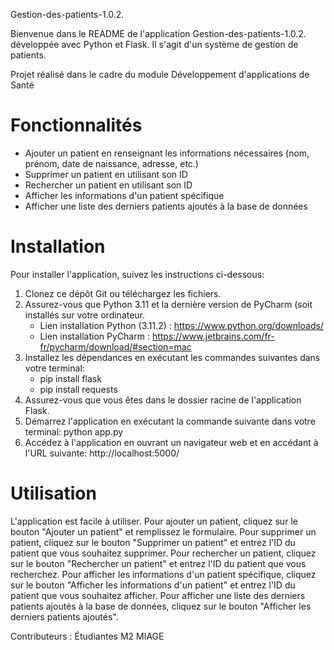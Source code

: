 Gestion-des-patients-1.0.2.

Bienvenue dans le README de l'application Gestion-des-patients-1.0.2. développée avec Python et Flask. Il s'agit d'un système de gestion de patients.

Projet réalisé dans le cadre du module Développement d'applications de Santé

# Fonctionnalités
   - Ajouter un patient en renseignant les informations nécessaires (nom, prénom, date de naissance, adresse, etc.)
   - Supprimer un patient en utilisant son ID
   - Rechercher un patient en utilisant son ID
   - Afficher les informations d'un patient spécifique
   - Afficher une liste des derniers patients ajoutés à la base de données

# Installation
Pour installer l'application, suivez les instructions ci-dessous:
  1. Clonez ce dépôt Git ou téléchargez les fichiers.
  2. Assurez-vous que Python 3.11 et la dernière version de PyCharm (soit installés sur votre ordinateur.
      - Lien installation Python (3.11.2) : https://www.python.org/downloads/
      - Lien installation PyCharm : https://www.jetbrains.com/fr-fr/pycharm/download/#section=mac
  3. Installez les dépendances en exécutant les commandes suivantes dans votre terminal:
      - pip install flask
      - pip install requests
  4. Assurez-vous que vous êtes dans le dossier racine de l'application Flask.
  5. Démarrez l'application en exécutant la commande suivante dans votre terminal:
      python app.py
  6. Accédez à l'application en ouvrant un navigateur web et en accédant à l'URL suivante:
      http://localhost:5000/
      
# Utilisation
L'application est facile à utiliser. Pour ajouter un patient, cliquez sur le bouton "Ajouter un patient" et remplissez le formulaire. Pour supprimer un patient, cliquez sur le bouton "Supprimer un patient" et entrez l'ID du patient que vous souhaitez supprimer. Pour rechercher un patient, cliquez sur le bouton "Rechercher un patient" et entrez l'ID du patient que vous recherchez. Pour afficher les informations d'un patient spécifique, cliquez sur le bouton "Afficher les informations d'un patient" et entrez l'ID du patient que vous souhaitez afficher. Pour afficher une liste des derniers patients ajoutés à la base de données, cliquez sur le bouton "Afficher les derniers patients ajoutés".

Contributeurs : 
Étudiantes M2 MIAGE
